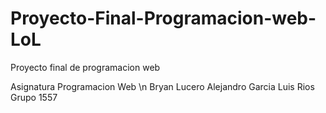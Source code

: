 # Proyecto-Final-Programacion-web-LoL
Proyecto final de programacion web

Asignatura Programacion Web
\n
Bryan Lucero
Alejandro Garcia
Luis Rios 
Grupo 1557
